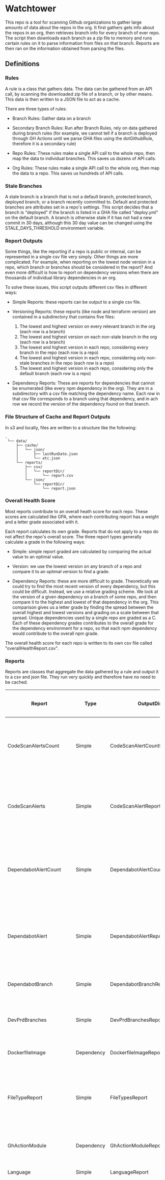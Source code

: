 # Watchtower 

This repo is a tool for scanning Github organizations to gather large amounts of data about the repos in the org. It first gathers gets info about the repos in an org, then retrieves branch info for every branch of ever repo. The script then downloads each branch as a zip file to memory and runs certain rules on it to parse information from files on that branch. Reports are then ran on the information obtained from parsing the files. 

## Definitions
### Rules

A rule is a class that gathers data. The data can be gathered from an API call, by scanning the downloaded zip file of a branch, or by other means. This data is then written to a JSON file to act as a cache.

There are three types of rules: 
- Branch Rules: Gather data on a branch 


- Secondary Branch Rules: Run after Branch Rules, rely on data gathered during branch rules (for example, we cannot tell if a branch is deployed through GH Actions until we parse GHA files using the dotGithubRule, therefore it is a secondary rule)


- Repo Rules: These rules make a single API call to the whole repo, then map the data to individual branches. This saves us dozens of API calls.


- Org Rules: These rules make a single API call to the whole org, then map the data to a repo. This saves us hundreds of API calls.

### Stale Branches

A stale branch is a branch that is not a default branch, protected branch, deployed branch, or a branch recently committed to. Default and protected branches are attributes set in a repo's settings. This script decides that a branch is "deployed" if the branch is listed in a GHA file called "deploy.yml" on the default branch. A branch is otherwise stale if it has not had a new commit in 30 days, although this 30 day value can be changed using the STALE_DAYS_THRESHOLD environment variable.

### Report Outputs

Some things, like the reporting if a repo is public or internal, can be represented in a single csv file very simply. Other things are more complicated. For example, when reporting on the lowest node version in a repo, which branch or branches should be considered in the report? And even more difficult is how to report on dependency versions when there are thousands of individual library dependencies in an org.

To solve these issues, this script outputs different csv files in different ways:
- Simple Reports: these reports can be output to a single csv file.


- Versioning Reports: these reports (like node and terraform version) are contained in a subdirectory that contains five files:
  1. The lowest and highest version on every relevant branch in the org (each row is a branch)
  2. The lowest and highest version on each non-stale branch in the org (each row is a branch)
  3. The lowest and highest version in each repo, considering every branch in the repo (each row is a repo)
  4. The lowest and highest version in each repo, considering only non-stale branches in the repo (each row is a repo)
  5. The lowest and highest version in each repo, considering only the default branch (each row is a repo)


- Dependency Reports: These are reports for dependencies that cannot be enumerated (like every npm dependency in the org). They are in a subdirectory with a csv file matching the dependency name. Each row in that csv file corresponds to a branch using that dependency, and in ach row we record the version of the dependency found on that branch. 

### File Structure of Cache and Report Outputs

In s3 and locally, files are written to a structure like the following:
```
.
 └── data/
     ├── cache/
     │   └── json/
     │       ├── lastRunDate.json
     │       └── etc.json
     └── reports/
         ├── csv/
         │   └── reportDir/
         │       └── report.csv
         └── json/
             └── reportDir/
                 └── report.json
```

### Overall Health Score 

Most reports contribute to an overall heath score for each repo. These scores are calculated like GPA, where each contributing report has a weight and a letter grade associated with it.  

Each report calculates its own grade. Reports that do not apply to a repo do not affect the repo's overall score. The three report types generally calculate a grade in the following ways:

- Simple: simple report graded are calculated by comparing the actual value to an optimal value.

- Version: we use the lowest version on any branch of a repo and compare it to an optimal version to find a grade.

- Dependency Reports: these are more difficult to grade. Theoretically we could try to find the most recent version of every dependency, but this could be difficult. Instead, we use a relative grading scheme. We look at the version of a given dependency on a branch of some repo, and then compare it to the highest and lowest of that dependency in the org. This comparison gives us a letter grade by finding the spread between the overall highest and lowest versions and grading on a scale between that spread. Unique dependencies used by a single repo are graded as a C.
Each of these dependency grades contributes to the overall grade for the dependency environment for a repo, so that each npm dependency would contribute to the overall npm grade. 

The overall health score for each repo is written to its own csv file called "overallHealthReport.csv". 

### Reports

Reports are classes that aggregate the data gathered by a rule and output it to a csv and json file. They run very quickly and therefore have no need to be cached.

| Report                   | Type        | OutputDir                    | Output Files Generated  | Description of Output                                                                                                                                                               | Contributes to Overall Healthscore Report | Weight |
|--------------------------|-------------|------------------------------|-------------------------|-------------------------------------------------------------------------------------------------------------------------------------------------------------------------------------|-------------------------------------------|--------|
| CodeScanAlertsCount      | Simple      | CodeScanAlertCountReports    | 4                       | The number of code scanning alerts at each level: critical, high, medium,and low for every repo.                                                                                    | Yes                                       | 5      |
| CodeScanAlerts           | Simple      | CodeScanAlertReports         | 4                       | Detailed information about code scanning alerts at each level: critical, high, medium,and low, for every repo.                                                                      | No                                        | 0      |
| DependabotAlertCount     | Simple      | DependabotAlertCountReport   | 4                       | Th number of dependabot scanning alerts at each level: critical, high, medium,and low for every repo.                                                                               | Yes                                       | 5      |
| DependabotAlert          | Simple      | DependabotAlertReport        | 4                       | Detailed information on dependabot scanning alerts at each level: critical, high, medium,and low for every repo.                                                                    | No                                        | 0      |
| DependabotBranch         | Simple      | DependabotBranchReport       | 1                       | The number dependabot branches on every repo.                                                                                                                                       | Yes                                       | 4      |
| DevPrdBranches           | Simple      | DevPrdBranchesReport         | 1                       | Repos without the standard "dev" and "prd" branch naming scheme.                                                                                                                    | No                                        | 0      |
| DockerfileImage          | Dependency  | DockerfileImageReport        | 1 per image in the org  | Which repos use a given image.                                                                                                                                                      | Yes                                       | 3      |
| FileTypeReport           | Simple      | FileTypesReport              | 2                       | Which repos contain a language, and the percentage of file extensions on each the default branch of each repo.                                                                      | No                                        | 0      |
| GhActionModule           | Dependency  | GhActionModuleReport         | 1 per GHA module in org | Which repos use a given GHA module.                                                                                                                                                 | Yes                                       | 3      |
| Language                 | Simple      | LanguageReport               | 1                       | The primary language for every repo in the org.                                                                                                                                     | No                                        | 0      |
| LowFiles                 | Simple      | LowFilesReport               | 2                       | The the repos with a low (<5) file count on every branch and every branch in the org with a low file count.                                                                         | Yes                                       | 1      |
| NPMDependency            | Dependency  | NPMDependencyReport          | 1 per npm dep in org    | Which repos use a given npm dependency.                                                                                                                                             | Yes                                       | 3      |
| NodeVersion              | Version     | NodeVersionReport            | 5                       | Lowest and highest node versions on each branch, non-stale branches, each repo considering all branches, and each repo considering only non-stale branches, and the default branch. | Yes                                       | 5      |
| PublicAndInternal        | Simple      | PublicAndInternalReport      | 1                       | Repos that are marked as public or internal.                                                                                                                                        | Yes                                       | 2      |
| Readme                   | Simple      | ReadmeReport                 | 1                       | Whether repos have a readme, whether it includes a title, and how many required sections they are missing.                                                                          | Yes                                       | 3      |
| ReposWithoutNewCommits   | Simple      | ReposWithoutNewCommitsReport | 1                       | Repos without a new commit in the last two years.                                                                                                                                   | Yes                                       | 3      |
| SecretScanningAlertCount | Simple      | SecretScanningAlertCount     | 1                       | The number of secret scanning alerts for each repo.                                                                                                                                 | Yes                                       | 5      |
| SecretScanningAlert      | Simple      | SecretScanningAlert          | 1                       | Detailed information on every secret scanning alert for every repo in the org.                                                                                                      | No                                        | 0      |
| StaleBranch              | Simple      | StaleBranchReport            | 1                       | The number of stale branches on every repo in the org.                                                                                                                              | Yes                                       | 2      |
| TeamlessRepo             | Simple      | TeamlessRepoReport           | 1                       | The repos in the org that do not have an admin team in Github.                                                                                                                      | Yes                                       | 4      |
| TerraformModule          | Dependency  | TerraformModuleReport        | 1 per tf module in org  | Which repos use a given terraform module.                                                                                                                                           | Yes                                       | 3      |
| TerraformVersion         | Version     | TerraformVersionReport       | 5                       | Lowest and highest tf versions on each branch, non-stale branches, each repo considering all branches, and each repo considering only non-stale branches, and the default branch.   | Yes                                       | 5      |

## Running Locally

Env Vars: 
You can copy the below environment variables into your run configuration
```
AWS_REGION=us-west-2;
AWS_PROFILE=<aws-account-name>
BUCKET_NAME=watchtower-dev-output;
ENVIRONMENT_NAME=dev
GITHUB_ORG=<your-org>;
GITHUB_TOKEN=<your-token>;
STALE_DAYS_THRESHOLD=30;
SHOW_PROGRESS=true;
USE_CACHE=true;
WRITE_FILES_LOCALLY-true;
```

| Env Var Name         | Description                                                                                                                                                                                                                      | Required | Default Value |
|----------------------|----------------------------------------------------------------------------------------------------------------------------------------------------------------------------------------------------------------------------------|----------|---------------|
| AWS_REGION           | Not positive this is necessary, but may be needed to access s3 bucket                                                                                                                                                            | true     |               |
| AWS_PROFILE          | Needed to access s3 bucket                                                                                                                                                                                                       | true     |               |
| BUCKET_NAME          | The bucket where the cache and report outputs will be written (if WRITE_FILES_LOCALLY is set to false)                                                                                                                           | true     |               |
| ENVIRONMENT_NAME     | Either 'dev' or 'prd'                                                                                                                                                                                                            | false    | dev           |
| GITHUB_ORG           | The name of the Github organization to scan                                                                                                                                                                                      | true     |               |
| GITHUB_TOKEN         | This tool will work best if your GITHUB_TOKEN is a token associated with admin privileges over your organization, otherwise certain rules (getting Code Scanning results and admin teams for example) may not function properly. | true     |               |
| STALE_DAYS_THRESHOLD | The amount of time in days until a non-deployed, unprotected, and non-default branch is considered "stale".                                                                                                                      | false    | 30            |
| SHOW_PROGRESS        | A boolean that, if set to true, allows the progress bar to be shown in the console during long operations.                                                                                                                       | false    | false         |
| USE_CACHE            | A boolean that, if set to true, tells the tool to use data cached from previous runs to decrease runtime.                                                                                                                        | false    | false         |
| WRITE_FILES_LOCALLY  | A boolean that, if set to true, tells the script to write output files to your local machine. Otherwise the script will attempt to output them to the s3 bucket defined in the BUCKET_NAME variable.                             | false    | false         |

After adding these environment variables to your run configuration, you should log into the AWS account where your s3 bucket is stored if you plan on using that feature:

```aws sso login```

the tool can be started by running the below command:

```node --env-file=.env -r ts-node/register src/index.ts```

or 

```npm run dev```

## Downloading Data

Step 0 (One time): Install awscli

```pip install awscli```

Step 2: Log Into the ces-architects-prd AWS Account

Step 3: Download Data

```aws s3 sync s3://watchtower-prd-output ./```

## Todos

1. Non npm repos getting 0 on npm dep grade? Possible bug
2. Dynamic LTS versioning for things besides node
3. Create rfc template and use in GH actions for standard change
4. Get teams webhook url and use in GH actions for teams notification
